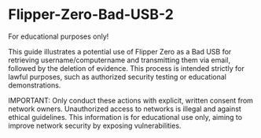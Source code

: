 # Flipper-Zero-Bad-USB-2
For educational purposes only!

This guide illustrates a potential use of Flipper Zero as a Bad USB for retrieving username/computername and transmitting them via email, followed by the deletion of evidence. This process is intended strictly for lawful purposes, such as authorized security testing or educational demonstrations.

IMPORTANT: Only conduct these actions with explicit, written consent from network owners. Unauthorized access to networks is illegal and against ethical guidelines. This information is for educational use only, aiming to improve network security by exposing vulnerabilities.
